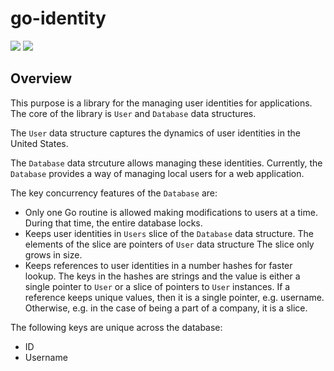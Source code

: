 # go-identity

<a href="https://github.com/greenpau/go-identity/actions/" target="_blank"><img src="https://github.com/greenpau/go-identity/workflows/build/badge.svg?branch=master"></a>
<a href="https://pkg.go.dev/github.com/greenpau/go-identity" target="_blank"><img src="https://img.shields.io/badge/godoc-reference-blue.svg"></a>

## Overview

This purpose is a library for the managing user identities for applications.
The core of the library is `User` and `Database` data structures.

The `User` data structure captures the dynamics of user identities in the
United States.

The `Database` data strcuture allows managing these identities. Currently,
the `Database` provides a way of managing local users for a web application.

The key concurrency features of the `Database` are:

* Only one Go routine is allowed making modifications to users at a time.
  During that time, the entire database locks.
* Keeps user identities in `Users` slice of the `Database` data
  structure. The elements of the slice are pointers of `User` data structure
  The slice only grows in size.
* Keeps references to user identities in a number hashes for faster lookup.
  The keys in the hashes are strings and the value is either a single
  pointer to `User` or a slice of pointers to `User` instances. If a reference
  keeps unique values, then it is a single pointer, e.g. username. Otherwise,
  e.g. in the case of being a part of a company, it is a slice.

The following keys are unique across the database:

* ID
* Username
